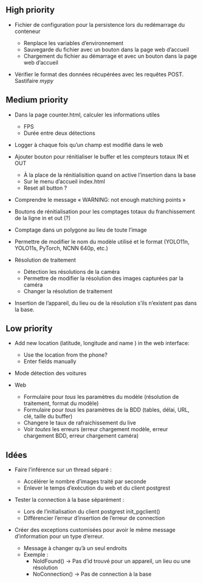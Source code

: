 ## High priority

* Fichier de configuration pour la persistence lors du redémarrage du conteneur
  - Renplace les variables d’environnement
  - Sauvegarde du fichier avec un bouton dans la page web d’accueil
  - Chargement du fichier au démarrage et avec un bouton dans la page web d’accueil

* Vérifier le format des données récupérées avec les requêtes POST. Sastifaire *mypy*

## Medium priority

* Dans la page counter.html, calculer les informations utiles
  - FPS
  - Durée entre deux détections

* Logger à chaque fois qu’un champ est modifié dans le web

* Ajouter bouton pour rénitialiser le buffer et les compteurs totaux IN et OUT
  - À la place de la rénitialisition quand on active l’insertion dans la base
  - Sur le menu d’accueil index.html
  - Reset all button ?

* Comprendre le message « WARNING: not enough matching points »

* Boutons de rénitialisation pour les comptages totaux du franchissement de la ligne in et out (?)

* Comptage dans un polygone au lieu de toute l’image

* Permettre de modifier le nom du modèle utilisé et le format (YOLO11n, YOLO11s, PyTorch, NCNN 640p, etc.)

* Résolution de traitement
  - Détection les résolutions de la caméra
  - Permettre de modifier la résolution des images capturées par la caméra
  - Changer la résolution de traitement

* Insertion de l’appareil, du lieu ou de la résolution s’ils n’existent pas dans la base.

## Low priority

* Add new location (latitude, longitude and name ) in the web interface:
  - Use the location from the phone?
  - Enter fields manually

* Mode détection des voitures

* Web
  - Formulaire pour *tous* les paramètres du modèle (résolution de traitement, format du modèle)
  - Formulaire pour *tous* les paramètres de la BDD (tables, délai, URL, clé, taille du buffer)
  - Changere le taux de rafraichissement du live
  - Voir *toutes* les erreurs (erreur chargement modèle, erreur chargement BDD, erreur chargement caméra)

## Idées

* Faire l’inférence sur un thread séparé :
  - Accélérer le nombre d’images traité par seconde
  - Enlever le temps d’exécution du web et du client postgrest

* Tester la connection à la base séparément :
  - Lors de l’initialisation du client postgrest init_pgclient()
  - Différencier l’erreur d’insertion de l’erreur de connection

* Créer des exceptions customisées pour avoir le même message d’information pour un type d’erreur. 
  - Message à changer qu’à un seul endroits
  - Exemple :
    + NoIdFound() -> Pas d’id trouvé pour un appareil, un lieu ou une résolution
    + NoConnection() -> Pas de connection à la base
